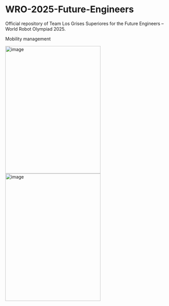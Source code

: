 # WRO-2025-Future-Engineers
Official repository of Team Los Grises Superiores for the Future Engineers – World Robot Olympiad 2025.


Mobility management


<img width="300" height="400" alt="image" src="https://github.com/user-attachments/assets/46e202f6-aba2-4c50-96f0-182f83e499fe" />
<img width="300" height="400" alt="image" src="https://github.com/user-attachments/assets/f3185aaf-427e-4545-b5fc-99059a3537b4" />



